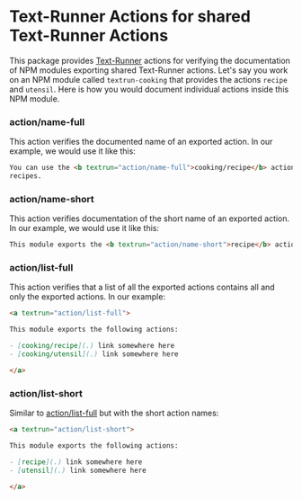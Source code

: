 # Text-Runner Actions for shared Text-Runner Actions

<a textrun="test-setup">

This package provides [Text-Runner](https://github.com/kevgo/text-runner)
actions for verifying the documentation of NPM modules exporting shared
Text-Runner actions. Let's say you work on an NPM module called
`textrun-cooking` that provides the actions `recipe` and `utensil`. Here is how
you would document individual actions inside this NPM module.

</a>

### action/name-full

This action verifies the documented name of an exported action. In our example,
we would use it like this:

<a textrun="run-in-textrunner">

```html
You can use the <b textrun="action/name-full">cooking/recipe</b> action to check
recipes.
```

</a>

### action/name-short

This action verifies documentation of the short name of an exported action. In
our example, we would use it like this:

<a textrun="run-in-textrunner">

```html
This module exports the <b textrun="action/name-short">recipe</b> action.
```

</a>

### action/list-full

This action verifies that a list of all the exported actions contains all and
only the exported actions. In our example:

<a textrun="run-in-textrunner">

```md
<a textrun="action/list-full">

This module exports the following actions:

- [cooking/recipe](.) link somewhere here
- [cooking/utensil](.) link somewhere here

</a>
```

</a>

### action/list-short

Similar to [action/list-full](#action-list-full) but with the short action
names:

<a textrun="run-in-textrunner">

```md
<a textrun="action/list-short">

This module exports the following actions:

- [recipe](.) link somewhere here
- [utensil](.) link somewhere here

</a>
```

</a>
